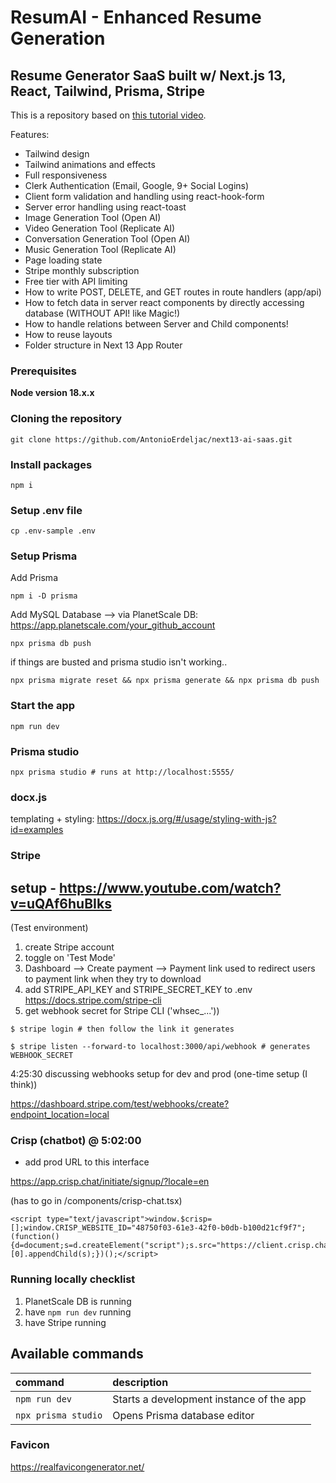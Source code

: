 # ResumAI - Enhanced Resume Generation
## Resume Generator SaaS built w/ Next.js 13, React, Tailwind, Prisma, Stripe 

This is a repository based on [this tutorial video](https://www.youtube.com/watch?v=ffJ38dBzrlY&t=16662s).

Features:

- Tailwind design
- Tailwind animations and effects
- Full responsiveness
- Clerk Authentication (Email, Google, 9+ Social Logins)
- Client form validation and handling using react-hook-form
- Server error handling using react-toast
- Image Generation Tool (Open AI)
- Video Generation Tool (Replicate AI)
- Conversation Generation Tool (Open AI)
- Music Generation Tool (Replicate AI)
- Page loading state
- Stripe monthly subscription
- Free tier with API limiting
- How to write POST, DELETE, and GET routes in route handlers (app/api)
- How to fetch data in server react components by directly accessing database (WITHOUT API! like Magic!)
- How to handle relations between Server and Child components!
- How to reuse layouts
- Folder structure in Next 13 App Router

### Prerequisites

**Node version 18.x.x**

### Cloning the repository

```shell
git clone https://github.com/AntonioErdeljac/next13-ai-saas.git
```

### Install packages

```shell
npm i
```

### Setup .env file
```shell
cp .env-sample .env
```

### Setup Prisma

Add Prisma 

```shell
npm i -D prisma
```

Add MySQL Database 
--> via PlanetScale DB: https://app.planetscale.com/your_github_account

```shell
npx prisma db push

```

if things are busted and prisma studio isn't working..

```shell
npx prisma migrate reset && npx prisma generate && npx prisma db push 
```

### Start the app

```shell
npm run dev
```

### Prisma studio
```shell
npx prisma studio # runs at http://localhost:5555/
```

### docx.js 
templating + styling: https://docx.js.org/#/usage/styling-with-js?id=examples

### Stripe 
## setup - https://www.youtube.com/watch?v=uQAf6huBIks

(Test environment)

1. create Stripe account 
2. toggle on 'Test Mode'
2. Dashboard --> Create payment --> Payment link 
	used to redirect users to payment link when they try to download
3. add STRIPE_API_KEY and STRIPE_SECRET_KEY to .env
https://docs.stripe.com/stripe-cli
1. get webhook secret for Stripe CLI ('whsec_...'))

```shell
$ stripe login # then follow the link it generates 

$ stripe listen --forward-to localhost:3000/api/webhook # generates WEBHOOK_SECRET

```
 
4:25:30 discussing webhooks setup for dev and prod (one-time setup (I think))

https://dashboard.stripe.com/test/webhooks/create?endpoint_location=local


### Crisp (chatbot) @ 5:02:00

- add prod URL to this interface

https://app.crisp.chat/initiate/signup/?locale=en

(has to go in /components/crisp-chat.tsx)

```
<script type="text/javascript">window.$crisp=[];window.CRISP_WEBSITE_ID="48750f03-61e3-42f0-b0db-b100d21cf9f7";(function(){d=document;s=d.createElement("script");s.src="https://client.crisp.chat/l.js";s.async=1;d.getElementsByTagName("head")[0].appendChild(s);})();</script>
```

### Running locally checklist

1. PlanetScale DB is running
2. have `npm run dev` running
3. have Stripe running


## Available commands

| command                 | description                              |
| :-----------------------| :--------------------------------------- |
| `npm run dev`           | Starts a development instance of the app |
| `npx prisma studio`     | Opens Prisma database editor             |

### Favicon
https://realfavicongenerator.net/
